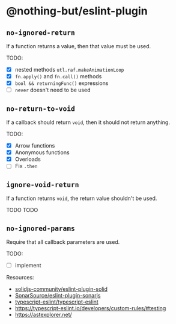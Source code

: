 # @nothing-but/eslint-plugin

## `no-ignored-return`

If a function returns a value, then that value must be used.

TODO:

-   [x] nested methods `utl.raf.makeAnimationLoop`
-   [x] `fn.apply()` and `fn.call()` methods
-   [x] `bool && returningFunc()` expressions
-   [ ] `never` doesn't need to be used

## `no-return-to-void`

If a callback should return `void`, then it should not return anything.

TODO:

-   [x] Arrow functions
-   [x] Anonymous functions
-   [x] Overloads
-   [ ] Fix `.then`

## `ignore-void-return`

If a function returns `void`, the return value shouldn't be used.

TODO TODO

## `no-ignored-params`

Require that all callback parameters are used.

TODO:

-   [ ] implement

Resources:

-   [solidjs-community/eslint-plugin-solid](https://github.com/solidjs-community/eslint-plugin-solid)
-   [SonarSource/eslint-plugin-sonarjs](https://github.com/SonarSource/eslint-plugin-sonarjs/blob/master/package.json)
-   [typescript-eslint/typescript-eslint](https://github.com/typescript-eslint/typescript-eslint/blob/main/packages/eslint-plugin/src/index.ts)
-   https://typescript-eslint.io/developers/custom-rules/#testing
-   https://astexplorer.net/
